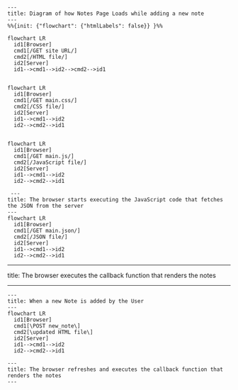 ```mermaid
---
title: Diagram of how Notes Page Loads while adding a new note
---
%%{init: {"flowchart": {"htmlLabels": false}} }%%

flowchart LR
  id1[Browser]
  cmd1[/GET site URL/]
  cmd2[/HTML file/]
  id2[Server]
  id1-->cmd1-->id2-->cmd2-->id1

```
```mermaid

flowchart LR
  id1[Browser]
  cmd1[/GET main.css/]
  cmd2[/CSS file/]
  id2[Server]
  id1-->cmd1-->id2
  id2-->cmd2-->id1

```
```mermaid

flowchart LR
  id1[Browser]
  cmd1[/GET main.js/]
  cmd2[/JavaScript file/]
  id2[Server]
  id1-->cmd1-->id2
  id2-->cmd2-->id1

```

```mermaid
 ---
title: The browser starts executing the JavaScript code that fetches the JSON from the server 
---
flowchart LR
  id1[Browser]
  cmd1[/GET main.json/]
  cmd2[/JSON file/]
  id2[Server]
  id1-->cmd1-->id2
  id2-->cmd2-->id1

```


---
title: The browser executes the callback function that renders the notes

---


```mermaid
---
title: When a new Note is added by the User
---
flowchart LR
  id1[Browser]
  cmd1[\POST new_note\]
  cmd2[\updated HTML file\]
  id2[Server]
  id1-->cmd1-->id2
  id2-->cmd2-->id1

```
```mermaid
---
title: The browser refreshes and executes the callback function that renders the notes
---
```
